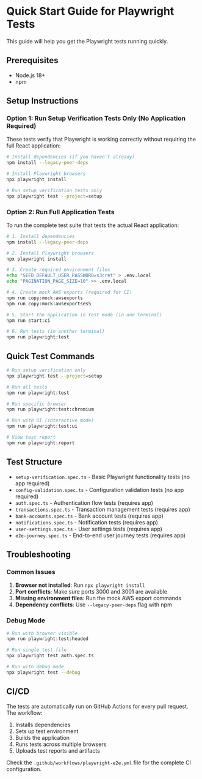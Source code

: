 # Quick Start Guide for Playwright Tests

This guide will help you get the Playwright tests running quickly.

## Prerequisites

- Node.js 18+
- npm

## Setup Instructions

### Option 1: Run Setup Verification Tests Only (No Application Required)

These tests verify that Playwright is working correctly without requiring the full React application:

```bash
# Install dependencies (if you haven't already)
npm install --legacy-peer-deps

# Install Playwright browsers
npx playwright install

# Run setup verification tests only
npx playwright test --project=setup
```

### Option 2: Run Full Application Tests

To run the complete test suite that tests the actual React application:

```bash
# 1. Install dependencies
npm install --legacy-peer-deps

# 2. Install Playwright browsers
npx playwright install

# 3. Create required environment files
echo "SEED_DEFAULT_USER_PASSWORD=s3cret" > .env.local
echo "PAGINATION_PAGE_SIZE=10" >> .env.local

# 4. Create mock AWS exports (required for CI)
npm run copy:mock:awsexports
npm run copy:mock:awsexportses5

# 5. Start the application in test mode (in one terminal)
npm run start:ci

# 6. Run tests (in another terminal)
npm run playwright:test
```

## Quick Test Commands

```bash
# Run setup verification only
npx playwright test --project=setup

# Run all tests
npm run playwright:test

# Run specific browser
npm run playwright:test:chromium

# Run with UI (interactive mode)
npm run playwright:test:ui

# View test report
npm run playwright:report
```

## Test Structure

- `setup-verification.spec.ts` - Basic Playwright functionality tests (no app required)
- `config-validation.spec.ts` - Configuration validation tests (no app required)
- `auth.spec.ts` - Authentication flow tests (requires app)
- `transactions.spec.ts` - Transaction management tests (requires app)
- `bank-accounts.spec.ts` - Bank account tests (requires app)
- `notifications.spec.ts` - Notification tests (requires app)
- `user-settings.spec.ts` - User settings tests (requires app)
- `e2e-journey.spec.ts` - End-to-end user journey tests (requires app)

## Troubleshooting

### Common Issues

1. **Browser not installed**: Run `npx playwright install`
2. **Port conflicts**: Make sure ports 3000 and 3001 are available
3. **Missing environment files**: Run the mock AWS export commands
4. **Dependency conflicts**: Use `--legacy-peer-deps` flag with npm

### Debug Mode

```bash
# Run with browser visible
npm run playwright:test:headed

# Run single test file
npx playwright test auth.spec.ts

# Run with debug mode
npx playwright test --debug
```

## CI/CD

The tests are automatically run on GitHub Actions for every pull request. The workflow:

1. Installs dependencies
2. Sets up test environment
3. Builds the application
4. Runs tests across multiple browsers
5. Uploads test reports and artifacts

Check the `.github/workflows/playwright-e2e.yml` file for the complete CI configuration.